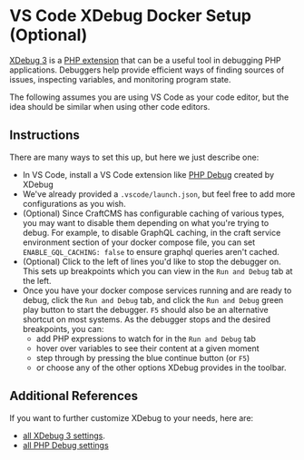 # VS Code XDebug Docker Setup (Optional)
[XDebug 3](https://xdebug.org/) is a [PHP extension](https://pecl.php.net/) that can be a useful tool in debugging PHP applications. Debuggers help provide efficient ways of finding sources of issues, inspecting variables, and monitoring program state.

The following assumes you are using VS Code as your code editor, but the idea should be similar when using other code editors.

## Instructions
There are many ways to set this up, but here we just describe one:
- In VS Code, install a VS Code extension like [PHP Debug](https://marketplace.visualstudio.com/items/?itemName=xdebug.php-debug&ssr=false) created by XDebug
- We've already provided a `.vscode/launch.json`, but feel free to add more configurations as you wish.
- (Optional) Since CraftCMS has configurable caching of various types, you may want to disable them depending on what you're trying to debug. For example, to disable GraphQL caching, in the craft service environment section of your docker compose file, you can set `ENABLE_GQL_CACHING: false` to ensure graphql queries aren't cached.
- (Optional) Click to the left of lines you'd like to stop the debugger on. This sets up breakpoints which you can view in the `Run and Debug` tab at the left.
- Once you have your docker compose services running and are ready to debug, click the `Run and Debug` tab, and click the `Run and Debug` green play button to start the debugger. `F5` should also be an alternative shortcut on most systems. As the debugger stops and the desired breakpoints, you can:
  - add PHP expressions to watch for in the `Run and Debug` tab
  - hover over variables to see their content at a given moment
  - step through by pressing the blue continue button (or `F5`) 
  - or choose any of the other options XDebug provides in the toolbar.

## Additional References
If you want to further customize XDebug to your needs, here are:
- [all XDebug 3 settings](https://xdebug.org/docs/all_settings).
- [all PHP Debug settings](https://marketplace.visualstudio.com/items/?itemName=xdebug.php-debug&ssr=false#user-content-supported-launch.json-settings%3A)